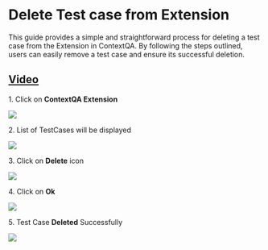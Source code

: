 # Delete Test case from Extension

This guide provides a simple and straightforward process for deleting a test case from the Extension in ContextQA. By following the steps outlined, users can easily remove a test case and ensure its successful deletion.

## [Video](https://youtu.be/6ihdpNnEuT8?feature=shared)

1\. Click on **ContextQA Extension**

![](https://ajeuwbhvhr.cloudimg.io/colony-recorder.s3.amazonaws.com/files/2024-03-01/2dfc6702-1fd8-43b3-b4a8-b163bdd4a073/ascreenshot.jpeg?tl_px=544,0&br_px=1920,769&force_format=png&width=1120.0&wat=1&wat_opacity=0.7&wat_gravity=northwest&wat_url=https://colony-recorder.s3.us-west-1.amazonaws.com/images/watermarks/FB923C_standard.png&wat_pad=895,42)


2\. List of TestCases will be displayed

![](https://ajeuwbhvhr.cloudimg.io/colony-recorder.s3.amazonaws.com/files/2024-03-01/627203cd-f939-4dcc-beeb-8fe84cd2a45d/user_cropped_screenshot.jpeg?tl_px=544,15&br_px=1920,784&force_format=png&width=1120.0&wat=1&wat_opacity=0.7&wat_gravity=northwest&wat_url=https://colony-recorder.s3.us-west-1.amazonaws.com/images/watermarks/FB923C_standard.png&wat_pad=786,277)


3\. Click on **Delete** icon

![](https://ajeuwbhvhr.cloudimg.io/colony-recorder.s3.amazonaws.com/files/2024-03-01/5912c01c-b2e3-47a4-ab13-bd1104e6c756/ascreenshot.jpeg?tl_px=1060,163&br_px=1920,644&force_format=png&width=860&wat_scale=76&wat=1&wat_opacity=0.7&wat_gravity=northwest&wat_url=https://colony-recorder.s3.us-west-1.amazonaws.com/images/watermarks/FB923C_standard.png&wat_pad=672,212)


4\. Click on **Ok**

![](https://ajeuwbhvhr.cloudimg.io/colony-recorder.s3.amazonaws.com/files/2024-03-01/584818a6-33d1-47ed-bd39-8fa07925aac5/ascreenshot.jpeg?tl_px=200,0&br_px=1920,961&force_format=png&width=1120.0&wat=1&wat_opacity=0.7&wat_gravity=northwest&wat_url=https://colony-recorder.s3.us-west-1.amazonaws.com/images/watermarks/FB923C_standard.png&wat_pad=923,121)


5\. Test Case **Deleted** Successfully

![](https://ajeuwbhvhr.cloudimg.io/colony-recorder.s3.amazonaws.com/files/2024-03-01/cf22c6f5-aefb-4ba3-9190-d123601c1c61/user_cropped_screenshot.jpeg?tl_px=773,57&br_px=1920,698&force_format=png&width=1120.0&wat=1&wat_opacity=0.7&wat_gravity=northwest&wat_url=https://colony-recorder.s3.us-west-1.amazonaws.com/images/watermarks/FB923C_standard.png&wat_pad=704,277)






